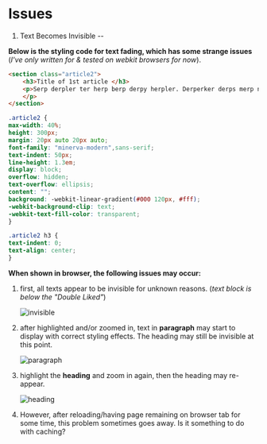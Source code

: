 Issues
==

1. Text Becomes Invisible
--

**Below is the styling code for text fading, which has some strange issues** (*I've only written for & tested on webkit browsers for now*).

```html
<section class="article2">
	<h3>Title of 1st article </h3>
	<p>Serp derpler ter herp berp derpy herpler. Derperker derps merp ner perper herderder derpler herp derp. Derperker sherpus derps der berp derpy.
	</p>
</section>
```

```css
.article2 {
max-width: 40%;
height: 300px;
margin: 20px auto 20px auto;
font-family: "minerva-modern",sans-serif;
text-indent: 50px;
line-height: 1.3em;
display: block;
overflow: hidden;
text-overflow: ellipsis;
content: "";
background: -webkit-linear-gradient(#000 120px, #fff);
-webkit-background-clip: text;
-webkit-text-fill-color: transparent;
}

.article2 h3 {
text-indent: 0;
text-align: center;
}
```

**When shown in browser, the following issues may occur:**

1. first, all texts appear to be invisible for unknown reasons. (*text block is below the "Double Liked"*)

	![invisible](http://i.imgur.com/hmCyNe5.jpg)

2. after highlighted and/or zoomed in, text in **paragraph** may start to display with correct styling effects. The heading may still be invisible at this point.

	![paragraph](http://i.imgur.com/MqHlj5D.jpg)

3. highlight the **heading** and zoom in again, then the heading may re-appear.

	![heading](http://i.imgur.com/QNF4VMt.jpg)

4. However, after reloading/having page remaining on browser tab for some time, this problem sometimes goes away. Is it something to do with caching?
